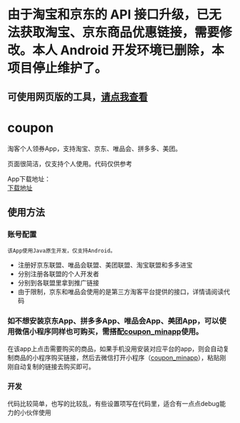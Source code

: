 # 由于淘宝和京东的 API 接口升级，已无法获取淘宝、京东商品优惠链接，需要修改。本人 Android 开发环境已删除，本项目停止维护了。
## 可使用网页版的工具，[请点我查看](https://github.com/leeyoshinari/shopping)

# coupon
淘客个人领券App，支持淘宝、京东、唯品会、拼多多、美团。

页面很简洁，仅支持个人使用。代码仅供参考

App下载地址：<br>
[下载地址](https://raw.githubusercontent.com/leeyoshinari/coupon/main/app/version/优惠券.apk)


## 使用方法

### 账号配置
`该App使用Java原生开发，仅支持Android。`
* 注册好京东联盟、唯品会联盟、美团联盟、淘宝联盟和多多进宝
* 分别注册各联盟的个人开发者
* 分别到各联盟里拿到推广链接
* 由于限制，京东和唯品会使用的是第三方淘客平台提供的接口，详情请阅读代码

### 如不想安装京东App、拼多多App、唯品会App、美团App，可以使用微信小程序同样也可购买，需搭配[coupon_minapp](https://github.com/leeyoshinari/coupon_minapp)使用。
在该app上点击需要购买的商品，如果手机没用安装对应平台的app，则会自动复制商品的小程序购买链接，然后去微信打开小程序（[coupon_minapp](https://github.com/leeyoshinari/coupon_minapp)），粘贴刚刚自动复制的链接去购买即可。

### 开发
代码比较简单，也写的比较乱，有些设置项写在代码里，适合有一点点debug能力的小伙伴使用

